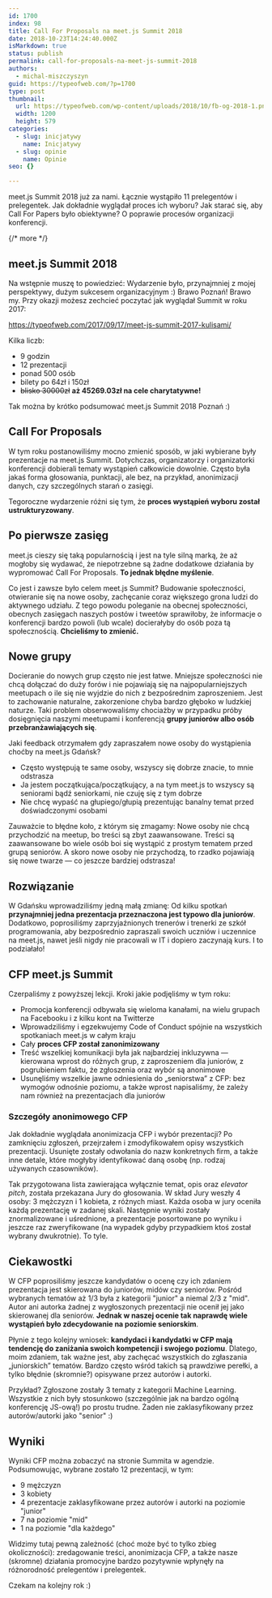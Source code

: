 ```yaml
---
id: 1700
index: 98
title: Call For Proposals na meet.js Summit 2018
date: 2018-10-23T14:24:40.000Z
isMarkdown: true
status: publish
permalink: call-for-proposals-na-meet-js-summit-2018
authors:
  - michal-miszczyszyn
guid: https://typeofweb.com/?p=1700
type: post
thumbnail:
  url: https://typeofweb.com/wp-content/uploads/2018/10/fb-og-2018-1.png
  width: 1200
  height: 579
categories:
  - slug: inicjatywy
    name: Inicjatywy
  - slug: opinie
    name: Opinie
seo: {}

---
```

meet.js Summit 2018 już za nami. Łącznie wystąpiło 11 prelegentów i prelegentek. Jak dokładnie wyglądał proces ich wyboru? Jak starać się, aby Call For Papers było obiektywne? O poprawie procesów organizacji konferencji.

{/* more */}

## meet.js Summit 2018
Na wstępnie muszę to powiedzieć: Wydarzenie było, przynajmniej z mojej perspektywy, dużym sukcesem organizacyjnym :) Brawo Poznań! Brawo my. Przy okazji możesz zechcieć poczytać jak wyglądał Summit w roku 2017:

https://typeofweb.com/2017/09/17/meet-js-summit-2017-kulisami/

Kilka liczb:

- 9 godzin
- 12 prezentacji
- ponad 500 osób
- bilety po 64zł i 150zł
- <del datetime="2019-01-02T21:16:48+00:00">blisko 30000zł</del> **aż 45269.03zł na cele charytatywne!**

Tak można by krótko podsumować meet.js Summit 2018 Poznań :)

## Call For Proposals
W tym roku postanowiliśmy mocno zmienić sposób, w jaki wybierane były prezentacje na meet.js Summit. Dotychczas, organizatorzy i organizatorki konferencji dobierali tematy wystąpień całkowicie dowolnie. Często była jakaś forma głosowania, punktacji, ale bez, na przykład, anonimizacji danych, czy szczególnych starań o zasięgi.

Tegoroczne wydarzenie różni się tym, że **proces wystąpień wyboru został ustrukturyzowany**.

## Po pierwsze zasięg
meet.js cieszy się taką popularnością i jest na tyle silną marką, że aż mogłoby się wydawać, że niepotrzebne są żadne dodatkowe działania by wypromować Call For Proposals. **To jednak błędne myślenie**.

Co jest i zawsze było celem meet.js Summit? Budowanie społeczności, otwieranie się na nowe osoby, zachęcanie coraz większego grona ludzi do aktywnego udziału. Z tego powodu poleganie na obecnej społeczności, obecnych zasięgach naszych postów i tweetów sprawiłoby, że informacje o konferencji bardzo powoli (lub wcale) docierałyby do osób poza tą społecznością. **Chcieliśmy to zmienić.**

## Nowe grupy
Docieranie do nowych grup często nie jest łatwe. Mniejsze społeczności nie chcą dołączać do duży forów i nie pojawiają się na najpopularniejszych meetupach o ile się nie wyjdzie do nich z bezpośrednim zaproszeniem. Jest to zachowanie naturalne, zakorzenione chyba bardzo głęboko w ludzkiej naturze. Taki problem obserwowaliśmy chociażby w przypadku próby dosięgnięcia naszymi meetupami i konferencją **grupy juniorów albo osób przebranżawiających się**.

Jaki feedback otrzymałem gdy zapraszałem nowe osoby do wystąpienia choćby na meet.js Gdańsk?

- Często występują te same osoby, wszyscy się dobrze znacie, to mnie odstrasza
- Ja jestem początkująca/początkujący, a na tym meet.js to wszyscy są seniorami bądź seniorkami, nie czuję się z tym dobrze
- Nie chcę wypaść na głupiego/głupią prezentując banalny temat przed doświadczonymi osobami

Zauważcie to błędne koło, z którym się zmagamy: Nowe osoby nie chcą przychodzić na meetup, bo treści są zbyt zaawansowane. Treści są zaawansowane bo wiele osób boi się wystąpić z prostym tematem przed grupą seniorów. A skoro nowe osoby nie przychodzą, to rzadko pojawiają się nowe twarze — co jeszcze bardziej odstrasza!

## Rozwiązanie
W Gdańsku wprowadziliśmy jedną małą zmianę: Od kilku spotkań **przynajmniej jedna prezentacja przeznaczona jest typowo dla juniorów**. Dodatkowo, poprosiliśmy zaprzyjaźnionych trenerów i trenerki ze szkół programowania, aby bezpośrednio zapraszali swoich uczniów i uczennice na meet.js, nawet jeśli nigdy nie pracowali w IT i dopiero zaczynają kurs. I to podziałało!

## CFP meet.js Summit
Czerpaliśmy z powyższej lekcji. Kroki jakie podjęliśmy w tym roku:

- Promocja konferencji odbywała się wieloma kanałami, na wielu grupach na Facebooku i z kilku kont na Twitterze
- Wprowadziliśmy i egzekwujemy Code of Conduct spójnie na wszystkich spotkaniach meet.js w całym kraju
- Cały **proces CFP został zanonimizowany**
- Treść wszelkiej komunikacji była jak najbardziej inkluzywna — kierowana wprost do różnych grup, z zaproszeniem dla juniorów, z pogrubieniem faktu, że zgłoszenia oraz wybór są anonimowe
- Usunęliśmy wszelkie jawne odniesienia do „seniorstwa” z CFP: bez wymogów odnośnie poziomu, a także wprost napisaliśmy, że zależy nam również na prezentacjach dla juniorów

### Szczegóły anonimowego CFP
Jak dokładnie wyglądała anonimizacja CFP i wybór prezentacji? Po zamknięciu zgłoszeń, przejrzałem i zmodyfikowałem opisy wszystkich prezentacji. Usunięte zostały odwołania do nazw konkretnych firm, a także inne detale, które mogłyby identyfikować daną osobę (np. rodzaj używanych czasowników).

Tak przygotowana lista zawierająca wyłącznie temat, opis oraz _elevator pitch_, została przekazana Jury do głosowania. W skład Jury weszły 4 osoby: 3 mężczyzn i 1 kobieta, z różnych miast. Każda osoba w jury oceniła każdą prezentację w zadanej skali. Następnie wyniki zostały znormalizowane i uśrednione, a prezentacje posortowane po wyniku i jeszcze raz zweryfikowane (na wypadek gdyby przypadkiem ktoś został wybrany dwukrotnie). To tyle.

## Ciekawostki
W CFP poprosiliśmy jeszcze kandydatów o ocenę czy ich zdaniem prezentacja jest skierowana do juniorów, midów czy seniorów. Pośród wybranych tematów aż 1/3 była z kategorii "junior" a niemal 2/3 z "mid". Autor ani autorka żadnej z wygłoszonych prezentacji nie ocenił jej jako skierowanej dla seniorów. **Jednak w naszej ocenie tak naprawdę wiele wystąpień było zdecydowanie na poziomie seniorskim**.

Płynie z tego kolejny wniosek: **kandydaci i kandydatki w CFP mają tendencję do zaniżania swoich kompetencji i swojego poziomu**. Dlatego, moim zdaniem, tak ważne jest, aby zachęcać wszystkich do zgłaszania „juniorskich” tematów. Bardzo często wśród takich są prawdziwe perełki, a tylko błędnie (skromnie?) opisywane przez autorów i autorki.

Przykład? Zgłoszone zostały 3 tematy z kategorii Machine Learning. Wszystkie z nich były stosunkowo (szczególnie jak na bardzo ogólną konferencję JS-ową!) po prostu trudne. Żaden nie zaklasyfikowany przez autorów/autorki jako "senior" :)

## Wyniki
Wyniki CFP można zobaczyć na stronie Summita w agendzie. Podsumowując, wybrane zostało 12 prezentacji, w tym:

- 9 mężczyzn
- 3 kobiety
- 4 prezentacje zaklasyfikowane przez autorów i autorki na poziomie "junior"
- 7 na poziomie "mid"
- 1 na poziomie "dla każdego"

Widzimy tutaj pewną zależność (choć może być to tylko zbieg okoliczności): zredagowanie treści, anonimizacja CFP, a także nasze (skromne) działania promocyjne bardzo pozytywnie wpłynęły na różnorodność prelegentów i prelegentek.

Czekam na kolejny rok :)
